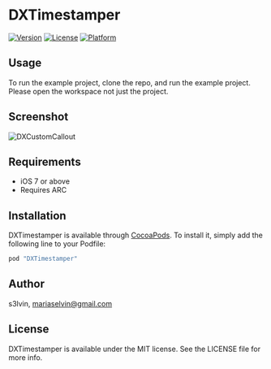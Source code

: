 # DXTimestamper

[![Version](https://img.shields.io/cocoapods/v/DXTimestamper.svg?style=flat)](http://cocoapods.org/pods/DXTimestamper)
[![License](https://img.shields.io/cocoapods/l/DXTimestamper.svg?style=flat)](http://cocoapods.org/pods/DXTimestamper)
[![Platform](https://img.shields.io/cocoapods/p/DXTimestamper.svg?style=flat)](http://cocoapods.org/pods/DXTimestamper)

## Usage

To run the example project, clone the repo, and run the example project. Please open the workspace not just the project.

## Screenshot

![DXCustomCallout](http://s26.postimg.org/smgiqhmw9/Timestamp.gif)

## Requirements

* iOS 7 or above
* Requires ARC

## Installation

DXTimestamper is available through [CocoaPods](http://cocoapods.org). To install
it, simply add the following line to your Podfile:

```ruby
pod "DXTimestamper"
```

## Author

s3lvin, mariaselvin@gmail.com

## License

DXTimestamper is available under the MIT license. See the LICENSE file for more info.
